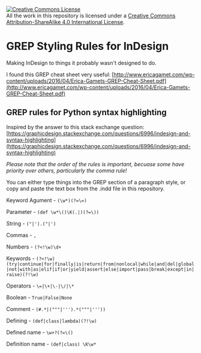 <a rel="license" href="http://creativecommons.org/licenses/by-sa/4.0/"><img alt="Creative Commons License" style="border-width:0" src="https://i.creativecommons.org/l/by-sa/4.0/88x31.png" /></a><br />All the work in this repository is licensed under a <a rel="license" href="http://creativecommons.org/licenses/by-sa/4.0/">Creative Commons Attribution-ShareAlike 4.0 International License</a>.

# GREP Styling Rules for InDesign
Making InDesign to things it probably wasn't designed to do.

I found this GREP cheat sheet very useful: [http://www.ericagamet.com/wp-content/uploads/2016/04/Erica-Gamets-GREP-Cheat-Sheet.pdf](http://www.ericagamet.com/wp-content/uploads/2016/04/Erica-Gamets-GREP-Cheat-Sheet.pdf)

## GREP rules for Python syntax highlighting
Inspired by the answer to this stack exchange question: [https://graphicdesign.stackexchange.com/questions/6996/indesign-and-syntax-highlighting](https://graphicdesign.stackexchange.com/questions/6996/indesign-and-syntax-highlighting)

*Please note that the order of the rules is important, becuase some have priority over others, particularly the comma rule!*

You can either type things into the GREP section of a paragraph style, or copy and paste the text box from the .indd file in this repository.

Keyword Agument - `(\w*)(?=\=)`

Parameter - `(def \w*\()\K(.|)(?=\))`

String - `("|').("|')`

Commas - `,`

Numbers - `(?<!\w)\d+`

Keywords - `(?<!\w)(try|continue|for|finally|is|return|from|nonlocal|while|and|del|global|not|with|as|elif|if|or|yield|assert|else|import|pass|break|except|in|raise)(?!\w)`

Operators - `\=|\+|\-|\/|\*`

Boolean - `True|False|None`

Comment - `(#.*|("""|''').*("""|'''))`

Defining - `(def|class|lambda)(?!\w)`

Defined name - `\w+?(?=\()`

Definition name - `(def|class) \K\w*`
